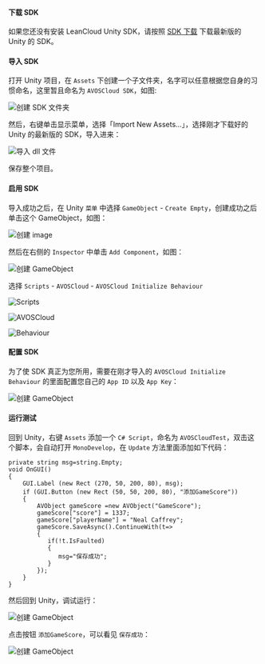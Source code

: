 #### 下载 SDK

如果您还没有安装 LeanCloud Unity SDK，请按照 [SDK 下载](/docs/sdk_down.html) 下载最新版的 Unity 的 SDK。

#### 导入 SDK

打开 Unity 项目，在 `Assets` 下创建一个子文件夹，名字可以任意根据您自身的习惯命名，这里暂且命名为 `AVOSCloud SDK`，如图:

![创建 SDK 文件夹](https://leancloud.cn/docs/images/quick_start/unity/unity_quick_start_0.png)

然后，右键单击显示菜单，选择「Import New Assets…」，选择刚才下载好的 Unity 的最新版的 SDK，导入进来：

![导入 dll 文件](https://leancloud.cn/docs/images/quick_start/unity//unity_quick_start_1.png)

保存整个项目。

#### 启用 SDK

导入成功之后，在 Unity `菜单` 中选择 `GameObject` - `Create Empty`，创建成功之后单击这个 GameObject，如图：

![创建 image](https://leancloud.cn/docs/images/quick_start/unity/unity_quick_start_2.png)

然后在右侧的 `Inspector` 中单击 `Add Component`，如图：

![创建 GameObject](https://leancloud.cn/docs/images/quick_start/unity/unity_quick_start_3.png)

选择 `Scripts` - `AVOSCloud` - `AVOSCloud Initialize Behaviour`

![Scripts](https://leancloud.cn/docs/images/quick_start/unity/unity_quick_start_4.png)

![AVOSCloud](https://leancloud.cn/docs/images/quick_start/unity/unity_quick_start_5.png)

![Behaviour](https://leancloud.cn/docs/images/quick_start/unity/unity_quick_start_6.png)

#### 配置 SDK

为了使 SDK 真正为您所用，需要在刚才导入的 `AVOSCloud Initialize Behaviour` 的里面配置您自己的 `App ID` 以及 `App Key`：

![创建 GameObject](https://leancloud.cn/docs/images/quick_start/unity/unity_quick_start_7.png)

#### 运行测试

回到 Unity，右键 `Assets` 添加一个 `C# Script`，命名为 `AVOSCloudTest`，双击这个脚本，会自动打开 `MonoDevelop`，在 `Update` 方法里面添加如下代码：

```
private string msg=string.Empty;
void OnGUI()
{
	GUI.Label (new Rect (270, 50, 200, 80), msg);
	if (GUI.Button (new Rect (50, 50, 200, 80), "添加GameScore"))
	{
		AVObject gameScore =new AVObject("GameScore");
		gameScore["score"] = 1337;
		gameScore["playerName"] = "Neal Caffrey";
		gameScore.SaveAsync().ContinueWith(t=>
        {
           if(!t.IsFaulted)
		   {
			  msg="保存成功";
		   }
		});
	}
}
```

然后回到 Unity，调试运行：

![创建 GameObject](https://leancloud.cn/docs/images/quick_start/unity/unity_quick_start_8.png)

点击按钮 `添加GameScore`，可以看见 `保存成功`：

![创建 GameObject](https://leancloud.cn/docs/images/quick_start/unity/unity_quick_start_9.png)



